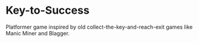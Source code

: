 # Key-to-Success
Platformer game inspired by old collect-the-key-and-reach-exit games like Manic Miner and Blagger.
